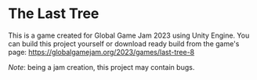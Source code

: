 # The Last Tree

This is a game created for Global Game Jam 2023 using Unity Engine. You can build this project yourself or download ready build from the game's page:
https://globalgamejam.org/2023/games/last-tree-8

*Note*: being a jam creation, this project may contain bugs.
